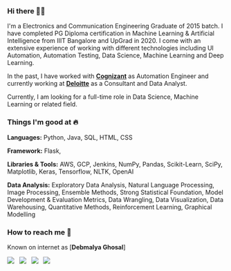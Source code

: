 ### Hi there 👋🏻 
I'm a Electronics and Communication Engineering Graduate of 2015 batch. I have completed PG Diploma certification in Machine Learning & Artificial Intelligence from IIIT Bangalore and UpGrad in 2020. I come with an extensive experience of working with different technologies including UI Automation, Automation Testing, Data Science, Machine Learning and Deep Learning.

In the past, I have worked with [**Cognizant**](https://www.cognizant.com/) as Automation Engineer and currently working at [**Deloitte**](https://www2.deloitte.com/us/en.html) as a Consultant and Data Analyst. 

Currently, I am looking for a full-time role in Data Science, Machine Learning or related field. 

### Things I'm good at :fire:
**Languages:**  Python, Java, SQL, HTML, CSS

**Framework:** Flask, 

**Libraries & Tools:** AWS, GCP, Jenkins, NumPy, Pandas, Scikit-Learn, SciPy, Matplotlib, Keras, Tensorflow, NLTK, OpenAI

**Data Analysis:** Exploratory Data Analysis, Natural Language Processing, Image Processing, Ensemble Methods, Strong Statistical Foundation, Model Development & Evaluation Metrics, Data Wrangling, Data Visualization, Data Warehousing, Quantitative Methods, Reinforcement Learning, Graphical Modelling

### How to reach me 📱
Known on internet as [**Debmalya Ghosal**]

[<img target="_blank" src="https://upload.wikimedia.org/wikipedia/commons/thumb/6/6b/WhatsApp.svg/48px-WhatsApp.svg.png"/>](https://wa.me/918768448974)&nbsp;&nbsp; [<img target="_blank" src="https://icon-icons.com/icons2/272/PNG/48/Gmail_29991.png"/>](mailto:debghosal92@gmail.com?)&nbsp;&nbsp; [<img target="_blank" src="https://icon-icons.com/icons2/1099/PNG/48/1485482199-linkedin_78667.png"/>](https://www.linkedin.com/in/debmalya-ghosal/)&nbsp;&nbsp; [<img target="_blank" src="https://facebookbrand.com/wp-content/uploads/2019/04/f_logo_RGB-Hex-Blue_512.png?w=40&h=40"/>](https://www.facebook.com/debmalya.ghoshal)
